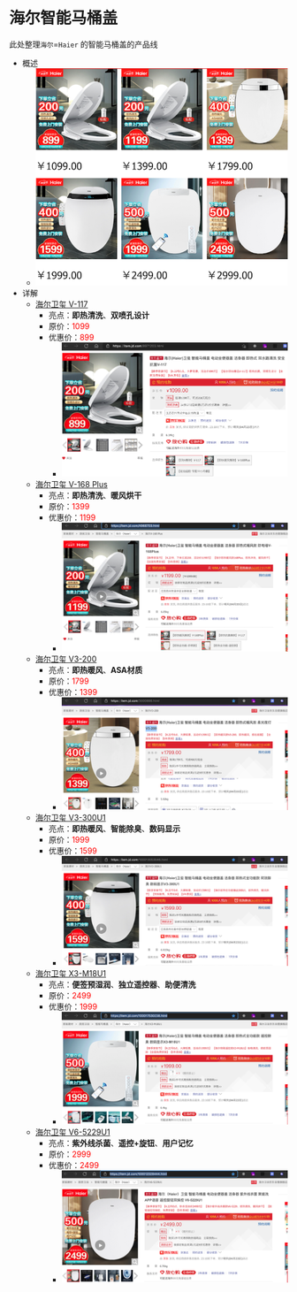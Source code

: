# 海尔智能马桶盖

此处整理`海尔`=`Haier` 的智能马桶盖的产品线

* 概述
  * ![haier_weixi_portfolio](../assets/img/haier_weixi_portfolio.png)
* 详解
  * [海尔卫玺 V-117](https://item.jd.com/8971203.html)
    * 亮点：**即热清洗**、**双喷孔设计**
    * 原价：<font color=red>1099</font>
    * 优惠价：<font color=red>899</font>
      * ![haier_weixi_v117](../assets/img/haier_weixi_v117.png)
  * [海尔卫玺 V-168 Plus](https://item.jd.com/4968703.html)
    * 亮点：**即热清洗**、**暖风烘干**
    * 原价：<font color=red>1399</font>
    * 优惠价：<font color=red>1199</font>
      * ![haier_weixi_v168_plus](../assets/img/haier_weixi_v168_plus.png)
  * [海尔卫玺 V3-200](https://item.jd.com/3000866.html)
    * 亮点：**即热暖风**、**ASA材质**
    * 原价：<font color=red>1799</font>
    * 优惠价：<font color=red>1399</font>
      * ![haier_weixi_v3_200](../assets/img/haier_weixi_v3_200.png)
  * [海尔卫玺 V3-300U1](https://item.jd.com/100013053546.html)
    * 亮点：**即热暖风**、**智能除臭**、**数码显示**
    * 原价：<font color=red>1999</font>
    * 优惠价：<font color=red>1599</font>
      * ![haier_weixi_v3_300u1](../assets/img/haier_weixi_v3_300u1.png)
  * [海尔卫玺 X3-M18U1](https://item.jd.com/100017530238.html)
    * 亮点：**便签预湿润**、**独立遥控器**、**助便清洗**
    * 原价：<font color=red>2499</font>
    * 优惠价：<font color=red>1999</font>
      * ![haier_weixi_x3_m18u1](../assets/img/haier_weixi_x3_m18u1.png)
  * [海尔卫玺 V6-5229U1](https://item.jd.com/100012028444.html)
    * 亮点：**紫外线杀菌**、**遥控+旋钮**、**用户记忆**
    * 原价：<font color=red>2999</font>
    * 优惠价：<font color=red>2499</font>
      * ![haier_weixi_v6_5229u1](../assets/img/haier_weixi_v6_5229u1.png)
